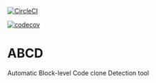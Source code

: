 [![CircleCI](https://circleci.com/gh/T45K/ABCD.svg?style=svg)](https://circleci.com/gh/T45K/ABCD)

[![codecov](https://codecov.io/gh/T45K/ABCD/branch/master/graph/badge.svg)](https://codecov.io/gh/T45K/ABCD)

# ABCD
Automatic Block-level Code clone Detection tool

